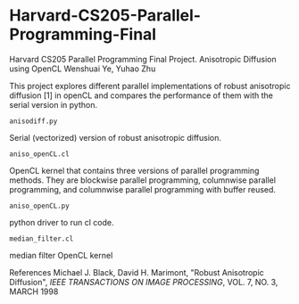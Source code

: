 # Harvard-CS205-Parallel-Programming-Final
Harvard CS205 Parallel Programming Final Project. Anisotropic Diffusion using OpenCL
Wenshuai Ye, Yuhao Zhu

This project explores different parallel implementations of robust anisotropic diffusion [1] in openCL and compares the performance of them with the serial version in python.

```
anisodiff.py
```
Serial (vectorized) version of robust anisotropic diffusion.

```
aniso_openCL.cl
```
OpenCL kernel that contains three versions of parallel programming methods. They are blockwise parallel programming, columnwise parallel programming, and columnwise parallel programming with buffer reused.

```
aniso_openCL.py
```
python driver to run cl code.

```
median_filter.cl
```
median filter OpenCL kernel


References
Michael J. Black, David H. Marimont, "Robust Anisotropic Diffusion", *IEEE TRANSACTIONS ON IMAGE PROCESSING*, VOL. 7, NO. 3, MARCH 1998
